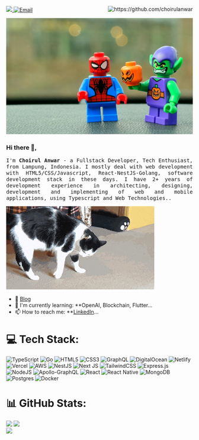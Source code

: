 <p>
  <a target="_blank" href="https://choirulanwar.net">
    <img src="https://img.shields.io/badge/Website-choirulanwar.net-informational?style=for-the-badge&logo=github&logoColor=white" />
  </a>
  <a target="_blank" href="mailto:labs.choirulanwar@gmail.com">
    <img alt="Email" src="https://img.shields.io/badge/Email-0078D4.svg?&style=for-the-badge&logo=Microsoft-Outlook&logoColor=white" />
  </a>
  <a target="_blank" rel="nofollow" href="https://github.com/choirulanwar">
    <img align="right" src="https://gpvc.arturio.dev/choirulanwar?style=for-the-badge" alt="https://github.com/choirulanwar" />
  </a>
</p>

![ChoirulAnwar](top-banner.jpg)

### Hi there 👋,

<p align="justify">
  <samp>I'm <b>Choirul Anwar</b> - a Fullstack Developer, Tech Enthusiast, from Lampung, Indonesia. I mostly deal with web development with HTML5/CSS/Javascript, React-NestJS-Golang, software development stack in these days. I have 2+ years of development experience in architecting, designing,  development and implementing of web and mobile applications, using Typescript and Web Technologies..
  </samp>
</p>

![Cat](cat.gif)

- 🔭 [Blog](https://choirulanwar.net/)
- 🌱 I'm currently learning: \*\*OpenAI, Blockchain, Flutter...
- 📫 How to reach me: \*\*[LinkedIn](https://www.linkedin.com/in/--choirulanwar/)...

# 💻 Tech Stack:

![TypeScript](https://img.shields.io/badge/typescript-%23007ACC.svg?style=for-the-badge&logo=typescript&logoColor=white) ![Go](https://img.shields.io/badge/go-%2300ADD8.svg?style=for-the-badge&logo=go&logoColor=white) ![HTML5](https://img.shields.io/badge/html5-%23E34F26.svg?style=for-the-badge&logo=html5&logoColor=white) ![CSS3](https://img.shields.io/badge/css3-%231572B6.svg?style=for-the-badge&logo=css3&logoColor=white) ![GraphQL](https://img.shields.io/badge/-GraphQL-E10098?style=for-the-badge&logo=graphql&logoColor=white) ![DigitalOcean](https://img.shields.io/badge/DigitalOcean-%230167ff.svg?style=for-the-badge&logo=digitalOcean&logoColor=white) ![Netlify](https://img.shields.io/badge/netlify-%23000000.svg?style=for-the-badge&logo=netlify&logoColor=#00C7B7) ![Vercel](https://img.shields.io/badge/vercel-%23000000.svg?style=for-the-badge&logo=vercel&logoColor=white) ![AWS](https://img.shields.io/badge/AWS-%23FF9900.svg?style=for-the-badge&logo=amazon-aws&logoColor=white) ![NestJS](https://img.shields.io/badge/nestjs-%23E0234E.svg?style=for-the-badge&logo=nestjs&logoColor=white) ![Next JS](https://img.shields.io/badge/Next-black?style=for-the-badge&logo=next.js&logoColor=white) ![TailwindCSS](https://img.shields.io/badge/tailwindcss-%2338B2AC.svg?style=for-the-badge&logo=tailwind-css&logoColor=white) ![Express.js](https://img.shields.io/badge/express.js-%23404d59.svg?style=for-the-badge&logo=express&logoColor=%2361DAFB) ![NodeJS](https://img.shields.io/badge/node.js-6DA55F?style=for-the-badge&logo=node.js&logoColor=white) ![Apollo-GraphQL](https://img.shields.io/badge/-ApolloGraphQL-311C87?style=for-the-badge&logo=apollo-graphql) ![React](https://img.shields.io/badge/react-%2320232a.svg?style=for-the-badge&logo=react&logoColor=%2361DAFB) ![React Native](https://img.shields.io/badge/react_native-%2320232a.svg?style=for-the-badge&logo=react&logoColor=%2361DAFB) ![MongoDB](https://img.shields.io/badge/MongoDB-%234ea94b.svg?style=for-the-badge&logo=mongodb&logoColor=white) ![Postgres](https://img.shields.io/badge/postgres-%23316192.svg?style=for-the-badge&logo=postgresql&logoColor=white) ![Docker](https://img.shields.io/badge/docker-%230db7ed.svg?style=for-the-badge&logo=docker&logoColor=white)

# 📊 GitHub Stats:

![](https://github-readme-stats.vercel.app/api/top-langs/?username=choirulanwar&theme=dark&hide_border=true&include_all_commits=true&count_private=true&layout=compact)
![](https://github-readme-stats.vercel.app/api?username=choirulanwar&theme=dark&hide_border=true&include_all_commits=true&count_private=true)<br/>
![](https://github-readme-streak-stats.herokuapp.com/?user=choirulanwar&theme=dark&hide_border=true)<br/>
